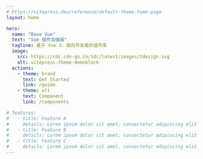 ```yaml
---
# https://vitepress.dev/reference/default-theme-home-page
layout: home

hero:
  name: "Base Vue"
  text: "Vue 组件加强版"
  tagline: 基于 Vue 3，面向开发者的组件库
  image:
    src: https://cdc.cdn-go.cn/tdc/latest/images/tdesign.svg
    alt: vitepress-theme-demoblock
  actions:
    - theme: brand
      text: Get Started
      link: /guide
    - theme: alt
      text: Component
      link: /components

# features:
#   - title: Feature A
#     details: Lorem ipsum dolor sit amet, consectetur adipiscing elit
#   - title: Feature B
#     details: Lorem ipsum dolor sit amet, consectetur adipiscing elit
#   - title: Feature C
#     details: Lorem ipsum dolor sit amet, consectetur adipiscing elit
---
```



